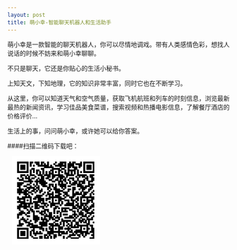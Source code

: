 ```yaml
---
layout: post
title: 萌小幸-智能聊天机器人和生活助手
---
```


萌小幸是一款智能的聊天机器人，你可以尽情地调戏。带有人类感情色彩，想找人说话的时候不妨来和萌小幸聊聊。

不只是聊天，它还是你贴心的生活小秘书。

上知天文，下知地理，它的知识非常丰富，同时它也在不断学习。

从这里，你可以知道天气和空气质量，获取飞机航班和列车的时刻信息，浏览最新最热的新闻资讯，学习佳品美食菜谱，搜索视频和热播电影信息，了解餐厅酒店的价格评价…

生活上的事，问问萌小幸，或许她可以给你答案。

####扫描二维码下载吧：

<img src="https://raw.githubusercontent.com/liaojinxing/liaojinxing.github.io/master/ScreenShot/itunes.png" alt="二维码" width="200px" hspace="10"/>

